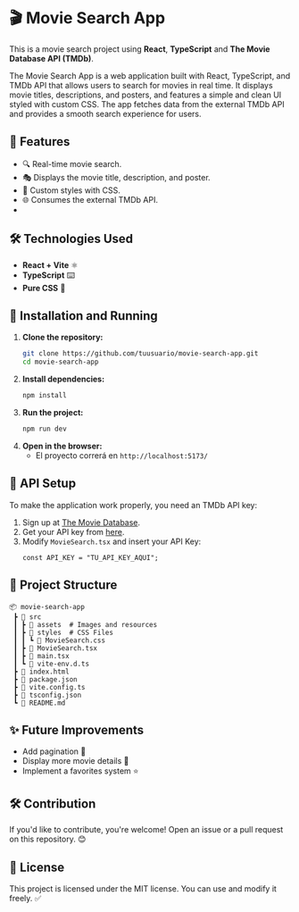 # 🎬 Movie Search App

This is a movie search project using **React**, **TypeScript** and **The Movie Database API (TMDb)**.

The Movie Search App is a web application built with React, TypeScript, and TMDb API that allows users to 
search for movies in real time. It displays movie titles, descriptions, and posters, and features a simple and 
clean UI styled with custom CSS. The app fetches data from the external TMDb API and provides a smooth search experience for users.

## 📌 Features

- 🔍 Real-time movie search.
- 🎭 Displays the movie title, description, and poster.
- 🎨 Custom styles with CSS.
- 🌐 Consumes the external TMDb API.
- 
## 🛠️ Technologies Used

- **React + Vite** ⚛️
- **TypeScript** ⌨️
- **Pure CSS** 🎨

## 🚀 Installation and Running

1. **Clone the repository:**
   ```sh
   git clone https://github.com/tuusuario/movie-search-app.git
   cd movie-search-app
   ```
2. **Install dependencies:**
   ```sh
   npm install
   ```
3. **Run the project:**
   ```sh
   npm run dev
   ```
4. **Open in the browser:**
   - El proyecto correrá en `http://localhost:5173/`

## 🔑 API Setup

To make the application work properly, you need an TMDb API key:

1. Sign up at [The Movie Database](https://www.themoviedb.org/).
2. Get your API key from [here](https://www.themoviedb.org/settings/api).
3. Modify `MovieSearch.tsx` and insert your API Key:
   ```tsx
   const API_KEY = "TU_API_KEY_AQUI";
   ```

## 📂 Project Structure
```
📦 movie-search-app
 ┣ 📂 src
 ┃ ┣ 📂 assets  # Images and resources
 ┃ ┣ 📂 styles  # CSS Files
 ┃ ┃ ┗ 📜 MovieSearch.css
 ┃ ┣ 📜 MovieSearch.tsx
 ┃ ┣ 📜 main.tsx
 ┃ ┗ 📜 vite-env.d.ts
 ┣ 📜 index.html
 ┣ 📜 package.json
 ┣ 📜 vite.config.ts
 ┣ 📜 tsconfig.json
 ┗ 📜 README.md
```

## ✨ Future Improvements

- Add pagination 📄
- Display more movie details 📝
- Implement a favorites system ⭐

## 🛠 Contribution

If you'd like to contribute, you're welcome! Open an issue or a pull request on this repository. 😊

## 📜 License

This project is licensed under the MIT license. You can use and modify it freely. ✅

